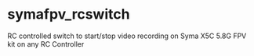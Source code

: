 # symafpv_rcswitch
RC controlled switch to start/stop video recording on Syma X5C 5.8G FPV kit on any RC Controller
